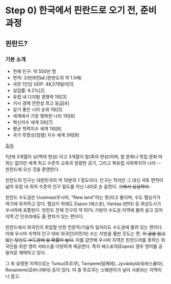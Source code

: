 # Step 0) 한국에서 핀란드로 오기 전, 준비 과정

## 핀란드?

### 기본 소개
* 전체 인구: 약 550만 명
* 면적: 33만8천㎢ (한반도의 약 1.5배)
* 국민 1인당 GDP: 48,579달러[1]
* 실업률: 6.2%[2]
* 유럽 내 디지털 경쟁력 1위[3]
* 거시 경제 안전성 최고 등급[4]
* 살기 좋은 나라 순위 1위[5]
* 세계에서 가장 행복한 나라 1위[6]
* 혁신지수 세계 3위[7]
* 평균 학력지수 세계 1위[8]
* 국가 투명성(청렴) 지수 세계 3위[9]

[출처](https://www.google.com/url?q=http://www.yes24.com/Product/Goods/80750353&sa=D&source=editors&ust=1634347754786000&usg=AOvVaw0e6S6TFAx2woOen9R2HajE)


1년에 3개월이 낮(백야 현상) 이고 3개월이 밤(흑야 현상)이며, 밤 문화나 맛집 문화 따위는 없지만
세계 최고 수준의 교육과 청량한 공기, 그리고 북유럽 사회복지의 나라 -- 핀란드에 오신 것을 환영한다.


핀란드의 인구는 대한민국의 약 10분의 1 정도이다. 인구는 적지만 그 대신 국토 면적이 넓어 유럽 내 최저 수준의 인구 밀도를 지닌 나라로 손 꼽힌다. ~~그래서 심심하다.~~

핀란드 수도권은 Uusimaa(우시마, "New land"라는 뜻)라고 불리며, 수도 헬싱키가 여기에 위치하고 있다.
헬싱키 외에도 Espoo (에스포), Vantaa (반타) 등 위성도시가 우시마에 포함된다. 
핀란드 전체 인구의 약 50% 가량이 수도권 지역에 몰려 살고 있어 지역 간 인프라에도 좀 편차가 있는 편이다.


핀란드에서 외국인이 취업할 만한 전문직/기술직 일자리도 수도권에 몰려 있는 편이다.
이에 우시마 지역의 인구 대비 외국인(이민자) 수는 지방을 훨씬 웃도는 편.
~~이 글을 읽고 있는 당신도 수도권에 살 확률이 높다.~~
이를 감안해 우시마 지역은 핀란드어를 못하는 외국인을 위한 영어 서비스를 다양하게 제공한다.
특히 에스포의(Espoo) 경우 영어를 공용어로 채택하고 있다.


그 외 유명한 지역으로는 Turku(투르쿠), Tampere(탐페레), Jyväskylä(유바스큘라), Rovaniemi(로바니에미) 등이 있다.
이 중 투르쿠는 스웨덴어가 널리 사용되는 지역이니 참고.

